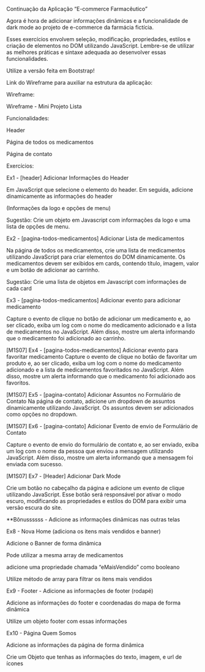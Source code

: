 Continuação da Aplicação “E-commerce Farmacêutico”

Agora é hora de adicionar informações dinâmicas e a funcionalidade de dark mode ao projeto de e-commerce da farmácia fictícia.

Esses exercícios envolvem seleção, modificação, propriedades, estilos e criação de elementos no DOM utilizando JavaScript. Lembre-se de utilizar as melhores práticas e sintaxe adequada ao desenvolver essas funcionalidades.

Utilize a versão feita em Bootstrap!

Link do Wireframe para auxiliar na estrutura da aplicação:

Wireframe:

Wireframe - Mini Projeto Lista



Funcionalidades:

Header

Página de todos os medicamentos

Página de contato



Exercícios:

Ex1 - [header] Adicionar Informações do Header

Em JavaScript que selecione o elemento do header. Em seguida, adicione dinamicamente as informações do header

(Informações da logo e opções de menu)

Sugestão: Crie um objeto em Javascript com informações da logo e uma lista de opções de menu.



Ex2 - [pagina-todos-medicamentos] Adicionar Lista de medicamentos

Na página de todos os medicamentos, crie uma lista de medicamentos utilizando JavaScript para criar elementos do DOM dinamicamente. Os medicamentos devem ser exibidos em cards, contendo título, imagem, valor e um botão de adicionar ao carrinho.

Sugestão: Crie uma lista de objetos  em Javascript com informações de cada card



Ex3 - [pagina-todos-medicamentos] Adicionar evento para adicionar medicamento

Capture o evento de clique no botão de adicionar um medicamento e, ao ser clicado, exiba um log com o nome do medicamento adicionado e a lista de medicamentos no JavaScript. Além disso, mostre um alerta informando que o medicamento foi adicionado ao carrinho.

[M1S07] Ex4 - [pagina-todos-medicamentos] Adicionar evento para favoritar medicamento
Capture o evento de clique no botão de favoritar um produto e, ao ser clicado, exiba um log com o nome do medicamento adicionado e a lista de medicamentos favoritados no JavaScript. Além disso, mostre um alerta informando que o medicamento foi adicionado aos favoritos.

[M1S07] Ex5 - [pagina-contato] Adicionar Assuntos no Formulário de Contato
Na página de contato, adicione um dropdown de assuntos dinamicamente utilizando JavaScript. Os assuntos devem ser adicionados como opções no dropdown.



[M1S07] Ex6 - [pagina-contato] Adicionar Evento de envio de Formulário de Contato

Capture o evento de envio do formulário de contato e, ao ser enviado, exiba um log com o nome da pessoa que enviou a mensagem utilizando JavaScript. Além disso, mostre um alerta informando que a mensagem foi enviada com sucesso.



[M1S07] Ex7 - [Header] Adicionar Dark Mode

Crie um botão no cabeçalho da página e adicione um evento de clique utilizando JavaScript. Esse botão será responsável por ativar o modo escuro, modificando as propriedades e estilos do DOM para exibir uma versão escura do site.



**Bônussssss - Adicione as informações dinâmicas nas outras telas

Ex8 - Nova Home (adiciona os itens mais vendidos e banner)

Adicione o Banner de forma dinâmica

Pode utilizar a mesma array de medicamentos

adicione uma propriedade chamada “eMaisVendido” como booleano

Utilize método de array para filtrar os itens mais vendidos

Ex9 - Footer - Adicione as informações de footer (rodapé)

Adicione as informações do footer e coordenadas do mapa de forma dinâmica

Utilize um objeto footer com essas informações

Ex10 - Página Quem Somos

Adicione as informações da página de forma dinâmica

Crie um Objeto que tenhas as informações do texto, imagem, e url de ícones
